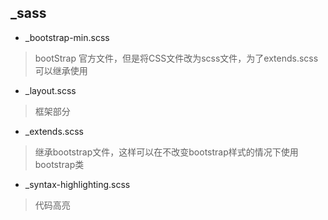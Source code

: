 

## _sass
* _bootstrap-min.scss

> bootStrap 官方文件，但是将CSS文件改为scss文件，为了extends.scss可以继承使用

* _layout.scss

> 框架部分

* _extends.scss

> 继承bootstrap文件，这样可以在不改变bootstrap样式的情况下使用bootstrap类

* _syntax-highlighting.scss

> 代码高亮

